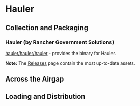 # Hauler

## Collection and Packaging

### Hauler (by Rancher Government Solutions)

[hauler/hauler/hauler](https://rancher-airgap.s3.amazonaws.com/v1.1.0/hauler/hauler/hauler) - provides the binary for Hauler.

**Note:** The [Releases](https://github.com/zackbradys/rancher-airgap/releases) page contain the most up-to-date assets.

## Across the Airgap

## Loading and Distribution